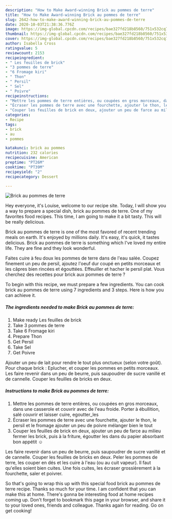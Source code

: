 ```yaml
---
description: "How to Make Award-winning Brick au pommes de terre"
title: "How to Make Award-winning Brick au pommes de terre"
slug: 2642-how-to-make-award-winning-brick-au-pommes-de-terre
date: 2020-10-03T21:38:36.776Z
image: https://img-global.cpcdn.com/recipes/bae327fd218b8560/751x532cq70/brick-au-pommes-de-terre-photo-principale-de-la-recette.jpg
thumbnail: https://img-global.cpcdn.com/recipes/bae327fd218b8560/751x532cq70/brick-au-pommes-de-terre-photo-principale-de-la-recette.jpg
cover: https://img-global.cpcdn.com/recipes/bae327fd218b8560/751x532cq70/brick-au-pommes-de-terre-photo-principale-de-la-recette.jpg
author: Isabella Cross
ratingvalue: 5
reviewcount: 2153
recipeingredient:
- " Les feuilles de brick"
- "3 pommes de terre"
- "6 Fromage kiri"
- " Thon"
- " Persil"
- " Sel"
- " Poivre"
recipeinstructions:
- "Mettre les pommes de terre entières, ou coupées en gros morceaux, dans une casserole et couvrir avec de l&#39;eau froide. Porter à ébullition, salé couvrir et laisser cuire, egoutter_les"
- "Écraser les pommes de terre avec une fourchette, ajouter le thon, le persil et le fromage ajouter un peu de poivre mélanger bien le tout"
- "Couper les feuilles de brick en deux, ajouter un peu de farce au milieu fermer les brick, puis à la friture, égoutter les dans du papier absorbant bon appétit ☺️"
categories:
- Recipe
tags:
- brick
- au
- pommes

katakunci: brick au pommes 
nutrition: 232 calories
recipecuisine: American
preptime: "PT26M"
cooktime: "PT39M"
recipeyield: "2"
recipecategory: Dessert

---
```



![Brick au pommes de terre](https://img-global.cpcdn.com/recipes/bae327fd218b8560/751x532cq70/brick-au-pommes-de-terre-photo-principale-de-la-recette.jpg)

Hey everyone, it's Louise, welcome to our recipe site. Today, I will show you a way to prepare a special dish, brick au pommes de terre. One of my favorites food recipes. This time, I am going to make it a bit tasty. This will be really delicious.

Brick au pommes de terre is one of the most favored of recent trending meals on earth. It's enjoyed by millions daily. It's easy, it's quick, it tastes delicious. Brick au pommes de terre is something which I've loved my entire life. They are fine and they look wonderful.

Faites cuire à feu doux les pommes de terre dans de l&#39;eau salée. Coupez finement un peu de persil, ajoutez l&#39;oeuf dur coupé en petits morceaux et les câpres bien rincées et égouttées. Effeuiller et hacher le persil plat. Vous cherchez des recettes pour brick aux pommes de terre ?


To begin with this recipe, we must prepare a few ingredients. You can cook brick au pommes de terre using 7 ingredients and 3 steps. Here is how you can achieve it.

<!--inarticleads1-->

##### The ingredients needed to make Brick au pommes de terre:

1. Make ready  Les feuilles de brick
1. Take 3 pommes de terre
1. Take 6 Fromage kiri
1. Prepare  Thon
1. Get  Persil
1. Take  Sel
1. Get  Poivre


Ajouter un peu de lait pour rendre le tout plus onctueux (selon votre goût). Pour chaque brick : Eplucher, et couper les pommes en petits morceaux. Les faire revenir dans un peu de beurre, puis saupoudrer de sucre vanillé et de cannelle. Couper les feuilles de bricks en deux. 

<!--inarticleads2-->

##### Instructions to make Brick au pommes de terre:

1. Mettre les pommes de terre entières, ou coupées en gros morceaux, dans une casserole et couvrir avec de l&#39;eau froide. Porter à ébullition, salé couvrir et laisser cuire, egoutter_les
1. Écraser les pommes de terre avec une fourchette, ajouter le thon, le persil et le fromage ajouter un peu de poivre mélanger bien le tout
1. Couper les feuilles de brick en deux, ajouter un peu de farce au milieu fermer les brick, puis à la friture, égoutter les dans du papier absorbant bon appétit ☺️


Les faire revenir dans un peu de beurre, puis saupoudrer de sucre vanillé et de cannelle. Couper les feuilles de bricks en deux. Peler les pommes de terre, les couper en dés et les cuire à l&#39;eau (ou au cuit vapeur). Il faut qu&#39;elles soient bien cuites. Une fois cuites, les écraser grossièrement à la fourchette, saler et poivrer. 

So that's going to wrap this up with this special food brick au pommes de terre recipe. Thanks so much for your time. I am confident that you can make this at home. There's gonna be interesting food at home recipes coming up. Don't forget to bookmark this page in your browser, and share it to your loved ones, friends and colleague. Thanks again for reading. Go on get cooking!
